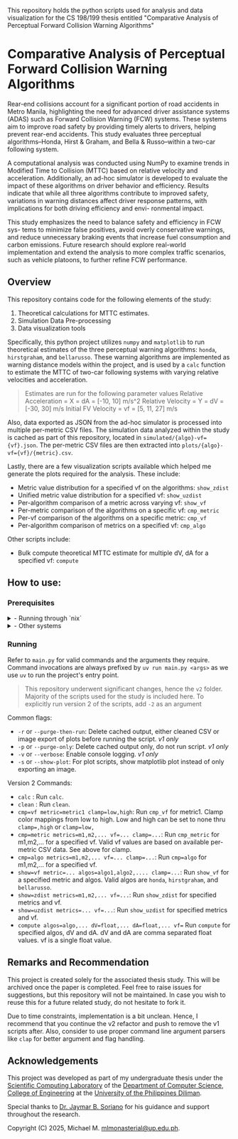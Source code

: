 This repository holds the python scripts used for analysis and data visualization for the CS 198/199 thesis entitled "Comparative Analysis of Perceptual Forward Collision Warning Algorithms"

# Comparative Analysis of Perceptual Forward Collision Warning Algorithms

Rear-end collisions account for a significant portion of road accidents in Metro
Manila, highlighting the need for advanced driver assistance systems (ADAS) such
as Forward Collision Warning (FCW) systems. These systems aim to improve road
safety by providing timely alerts to drivers, helping prevent rear-end accidents.
This study evaluates three perceptual algorithms–Honda, Hirst & Graham, and
Bella & Russo–within a two-car following system.

A computational analysis was conducted using NumPy to examine trends in
Modified Time to Collision (MTTC) based on relative velocity and acceleration.
Additionally, an ad-hoc simulator is developed to evaluate the impact of these
algorithms on driver behavior and efficiency. Results indicate that while all three
algorithms contribute to improved safety, variations in warning distances affect
driver response patterns, with implications for both driving efficiency and envi-
ronmental impact.

This study emphasizes the need to balance safety and efficiency in FCW sys-
tems to minimize false positives, avoid overly conservative warnings, and reduce
unnecessary braking events that increase fuel consumption and carbon emissions.
Future research should explore real-world implementation and extend the analysis
to more complex traffic scenarios, such as vehicle platoons, to further refine FCW
performance.

## Overview

This repository contains code for the following elements of the study:
1. Theoretical calculations for MTTC estimates.
2. Simulation Data Pre-processing
3. Data visualization tools

Specifically, this python project utilizes `numpy` and `matplotlib` to run theoretical estimates of the three perceptual
warning algorithms: `honda`, `hirstgraham`, and `bellarusso`. These warning algorithms are implemented as warning distance 
models within the project, and is used by a `calc` function to estimate the MTTC of two-car following systems with varying 
relative velocities and acceleration. 
> Estimates are run for the following parameter values
> Relative Acceleration = X = dA = [-10, 10] m/s^2
> Relative Velocity = Y = dV = [-30, 30]  m/s
> Initial FV Velocity = vf = [5, 11, 27] m/s

Also, data exported as JSON from the ad-hoc simulator is processed into multiple per-metric CSV files. The simulation data
analyzed within the study is cached as part of this repository, located in `simulated/{algo}-vf={vf}.json`. The per-metric
CSV files are then extracted into `plots/{algo}-vf={vf}/{metric}.csv`.

Lastly, there are a few visualization scripts available which helped me generate the plots required for the analysis. These include:
- Metric value distribution for a specified vf on the algorithms: `show_zdist`
- Unified metric value distribution for a specified vf: `show_uzdist`
- Per-algorithm comparison of a metric across varying vf: `show_vf`
- Per-metric comparison of the algorithms on a specific vf: `cmp_metric`
- Per-vf comparison of the algorithms on a specific metric: `cmp_vf`
- Per-algorithm comparison of metrics on a specified vf: `cmp_algo`

Other scripts include:
- Bulk compute theoretical MTTC estimate for multiple dV, dA for a specified vf: `compute` 

## How to use:
### Prerequisites

<details>
<summary>- Running through `nix`</summary>

- Run `nix develop` to bootstrap a shell that includes `python310` and `uv`
> You can also use this devShell (`./nix/devShell.nix`) as your development environment!

</details>

<details>
<summary>- Other systems</summary>

- install Python >3.10 and [`astral-sh/uv`](https://docs.astral.sh/uv/getting-started/installation/)

</details>

### Running

Refer to `main.py` for valid commands and the arguments they require. Command invocations are always prefixed by 
`uv run main.py <args>` as we use `uv` to run the project's entry point.

> This repository underwent significant changes, hence the `v2` folder. Majority of the scripts used for the study is included
> here. To explicitly run version 2 of the scripts, add `-2` as an argument

Common flags:
- `-r` or `--purge-then-run`: Delete cached output, either cleaned CSV or image export of plots before running the script. *v1 only*
- `-p` or `--purge-only`: Delete cached output only, do not run script. *v1 only*
- `-v` or `--verbose`: Enable console logging. *v1 only*
- `-s` or `--show-plot`: For plot scripts, show matplotlib plot instead of only exporting an image.

Version 2 Commands:
- `calc` : Run `calc`.
- `clean` : Run `clean`.
- `cmp=vf metric=metric1 clamp=low,high`: Run `cmp_vf` for metric1. Clamp color mappings from low to high. Low and high can be set to none thru `clamp=,high` or `clamp=low,`
- `cmp=metric metrics=m1,m2,... vf=... clamp=...`: Run `cmp_metric` for m1,m2,... for a specified vf. Valid vf values are based on available per-metric CSV data. See above for clamp.
- `cmp=algo metrics=m1,m2,... vf=... clamp=...`: Run `cmp=algo` for m1,m2,... for a specified vf.
- `show=vf metric=... algos=algo1,algo2,.... clamp=...`: Run `show_vf` for a specified metric and algos. Valid algos are `honda`, `hirstgraham`, and `bellarusso`.  
- `show=zdist metrics=m1,m2,... vf=...`: Run `show_zdist` for specified metrics and vf.
- `show=uzdist metrics=... vf=...`: Run `show_uzdist` for specified metrics and vf.
- `compute algos=algo,... dV=float,... dA=float,... vf=` Run `compute` for specified algos, dV and dA. dV and dA are comma separated float values. vf is a single float value.

## Remarks and Recommendation

This project is created solely for the associated thesis study. This will be archived once the paper is completed. Feel free to raise issues for suggestions, but this repository will not be maintained. In case you wish to reuse this for a future related study, do not hesitate to fork it.

Due to time constraints, implementation is a bit unclean. Hence, I recommend that you continue the v2 refactor and push to remove the v1 scripts after. Also, consider to use proper command line argument parsers like `clap` for better argument and flag handling. 

## Acknowledgements
This project was developed as part of my undergraduate thesis under the [Scientific Computing Laboratory](https://scl.dcs.upd.edu.ph/) of the [Department of Computer Science](https://dcs.upd.edu.ph/), [College of Engineering](https://coe.upd.edu.ph/) at the [University of the Philippines Diliman](https://upd.edu.ph/).

Special thanks to [Dr. Jaymar B. Soriano](https://scl.dcs.upd.edu.ph/members/jbsoriano) for his guidance and support throughout the research.

Copyright (C) 2025, Michael M. <mlmonasterial@up.edu.ph>.
